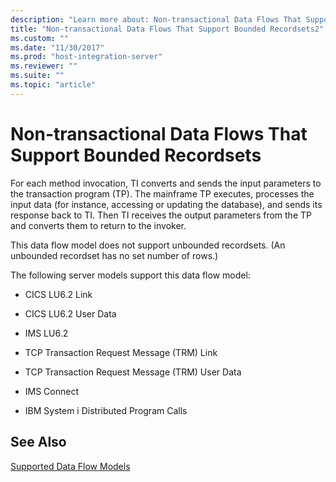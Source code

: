 ```yaml
---
description: "Learn more about: Non-transactional Data Flows That Support Bounded Recordsets"
title: "Non-transactional Data Flows That Support Bounded Recordsets2"
ms.custom: ""
ms.date: "11/30/2017"
ms.prod: "host-integration-server"
ms.reviewer: ""
ms.suite: ""
ms.topic: "article"
---
```

# Non-transactional Data Flows That Support Bounded Recordsets
For each method invocation, TI converts and sends the input parameters to the transaction program (TP). The mainframe TP executes, processes the input data (for instance, accessing or updating the database), and sends its response back to TI. Then TI receives the output parameters from the TP and converts them to return to the invoker.  
  
 This data flow model does not support unbounded recordsets. (An unbounded recordset has no set number of rows.)  
  
 The following server models support this data flow model:  
  
-   CICS LU6.2 Link  
  
-   CICS LU6.2 User Data  
  
-   IMS LU6.2  
  
-   TCP Transaction Request Message (TRM) Link  
  
-   TCP Transaction Request Message (TRM) User Data  
  
-   IMS Connect  
  
-   IBM System i Distributed Program Calls  
  
## See Also  
 [Supported Data Flow Models](../core/supported-data-flow-models1.md)
